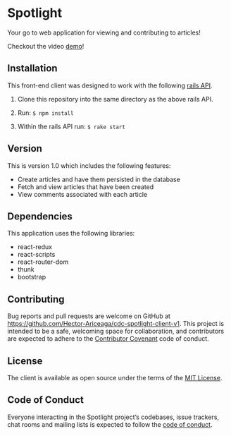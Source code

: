 # Spotlight
Your go to web application for viewing and contributing to articles!

Checkout the video [demo](https://youtu.be/DU6coBUHEs0)!

## Installation 
This front-end client was designed to work with the following [rails API](https://github.com/Hector-Ariceaga/cdc-spotlight-API).

1. Clone this repository into the same directory as the above rails API.

2. Run: ```$ npm install```
    
3. Within the rails API run: ```$ rake start```

## Version
This is version 1.0 which includes the following features:

* Create articles and have them persisted in the database
* Fetch and view articles that have been created
* View comments associated with each article

## Dependencies
This application uses the following libraries:

* react-redux
* react-scripts
* react-router-dom
* thunk
* bootstrap

## Contributing

Bug reports and pull requests are welcome on GitHub at https://github.com/Hector-Ariceaga/cdc-spotlight-client-v1. This project is intended to be a safe, welcoming space for collaboration, and contributors are expected to adhere to the [Contributor Covenant](http://contributor-covenant.org) code of conduct.

## License

The client is available as open source under the terms of the [MIT License](https://opensource.org/licenses/MIT).

## Code of Conduct

Everyone interacting in the Spotlight project’s codebases, issue trackers, chat rooms and mailing lists is expected to follow the [code of conduct](https://tc39.github.io/code-of-conduct/).

